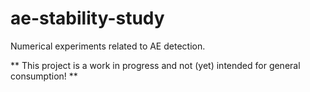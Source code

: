 # ae-stability-study
Numerical experiments related to AE detection.

** This project is a work in progress and not (yet) intended for general consumption! **
